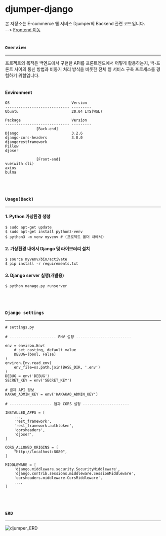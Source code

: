 # djumper-django
본 저장소는 E-commerce 웹 서비스 Djumper의 Backend 관련 코드입니다.<br> 
--> [Frontend 이동](https://github.com/Hugekyung/djumper-vue)<br><br/>
### `Overview`
---
프로젝트의 목적은 백엔드에서 구현한 API를 프론트엔드에서 어떻게 활용하는지, 백-프론트 사이의 통신 방법과 비동기 처리 방식을 비롯한 전체 웹 서비스 구축 프로세스를 경험하기 위함입니다.<br><br/>

#### Environment
```
OS                            Version
----------------------------- ---------
Ubuntu                        20.04 LTS(WSL)

Package                       Version  
----------------------------- ---------
              [Back-end]
Django                        3.2.6
django-cors-headers           3.8.0                
djangorestframework   
Pillow       
djoser

              [Front-end]
vue(with cli)
axios
bulma
```
<br><br/>

### `Usage(Back)`
---

#### 1. Python 가상환경 생성
```
$ sudo apt-get update
$ sudo apt-get install python3-venv
$ python3 -m venv myvenv # (프로젝트 폴더 내에서)
```

#### 2. 가상환경 내에서 Django 및 라이브러리 설치
```
$ source myvenv/bin/activate
$ pip install -r requirements.txt
```

#### 3. Django server 실행(개발용)
```
$ python manage.py runserver
```
<br><br/>

### `Django settings`
---
```
# settings.py

# --------------------- ENV 설정 -------------------------

env = environ.Env(
    # set casting, default value
    DEBUG=(bool, False)
)
environ.Env.read_env(
    env_file=os.path.join(BASE_DIR, '.env')
)
DEBUG = env('DEBUG')
SECRET_KEY = env('SECRET_KEY')

# 결제 API 정보
KAKAO_ADMIN_KEY = env('KAKAKAO_ADMIN_KEY')

# ------------------- 앱과 CORS 설정 ---------------------

INSTALLED_APPS = [
	...,
    'rest_framework',
    'rest_framework.authtoken',
    'corsheaders',
    'djoser',
]

CORS_ALLOWED_ORIGINS = [
    "http://localhost:8080",
]

MIDDLEWARE = [
    'django.middleware.security.SecurityMiddleware',
    'django.contrib.sessions.middleware.SessionMiddleware',
    'corsheaders.middleware.CorsMiddleware',
    ...,
]
```

<br><br/>

### `ERD`
---
![djumper_ERD](https://user-images.githubusercontent.com/67989121/132223610-1e56d70b-3f70-4c07-a0da-a5c81c3d50e1.PNG)
